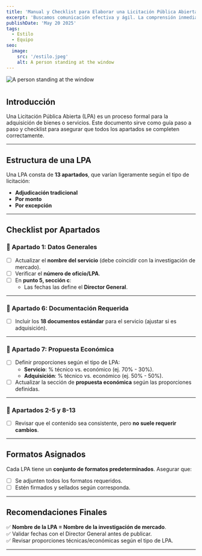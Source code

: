 ```yaml
---
title: 'Manual y Checklist para Elaborar una Licitación Pública Abierta (LPA)'
excerpt: 'Buscamos comunicación efectiva y ágil. La comprensión inmediata es prioridad La propuesta son oraciones cortas, voz activa, estructura sencilla y lenguaje directo. Los beneficios serán una mayor claridad, una lectura ágil, mensajes directos y menos ambigüedad. Este estilo prioriza brevedad y acción para comunicar eficazmente.'
publishDate: 'May 20 2025'
tags:
  - Estilo
  - Equipo
seo:
  image:
    src: '/estilo.jpeg'
    alt: A person standing at the window
---
```


![A person standing at the window](/estilo.jpeg)

# 

## Introducción
Una Licitación Pública Abierta (LPA) es un proceso formal para la adquisición de bienes o servicios. Este documento sirve como guía paso a paso y checklist para asegurar que todos los apartados se completen correctamente.

---

## Estructura de una LPA
Una LPA consta de **13 apartados**, que varían ligeramente según el tipo de licitación:
- **Adjudicación tradicional**  
- **Por monto**  
- **Por excepción**  

---

## Checklist por Apartados

### 📌 Apartado 1: Datos Generales  
- [ ] Actualizar el **nombre del servicio** (debe coincidir con la investigación de mercado).  
- [ ] Verificar el **número de oficio/LPA**.  
- [ ] En **punto 5, sección c**:  
  - Las fechas las define el **Director General**.  

---

### 📌 Apartado 6: Documentación Requerida  
- [ ] Incluir los **18 documentos estándar** para el servicio (ajustar si es adquisición).  

---

### 📌 Apartado 7: Propuesta Económica  
- [ ] Definir proporciones según el tipo de LPA:  
  - **Servicio**: % técnico vs. económico (ej. 70% - 30%).  
  - **Adquisición**: % técnico vs. económico (ej. 50% - 50%).  
- [ ] Actualizar la sección de **propuesta económica** según las proporciones definidas.  

---

### 📌 Apartados 2-5 y 8-13  
- [ ] Revisar que el contenido sea consistente, pero **no suele requerir cambios**.  

---

## Formatos Asignados  
Cada LPA tiene un **conjunto de formatos predeterminados**. Asegurar que:  
- [ ] Se adjunten todos los formatos requeridos.  
- [ ] Estén firmados y sellados según corresponda.  

---

## Recomendaciones Finales  
✅ **Nombre de la LPA = Nombre de la investigación de mercado**.  
✅ Validar fechas con el Director General antes de publicar.  
✅ Revisar proporciones técnicas/económicas según el tipo de LPA.  

---
